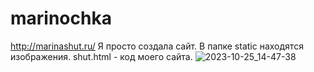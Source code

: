 # marinochka
http://marinashut.ru/
Я просто создала сайт. 
В папке static находятся изображения. 
shut.html - код моего сайта.
![2023-10-25_14-47-38](https://github.com/Marinochka0/marinochka/assets/138432163/cb46d981-c26e-4846-a059-f2f85ac4ec4d)


